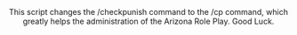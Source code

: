 <div id="header" align="center"> This script changes the /checkpunish command to the /cp command, which greatly helps the administration of the Arizona Role Play. Good Luck.
